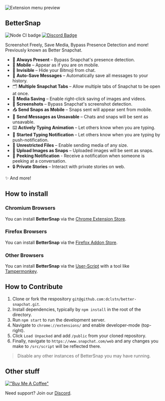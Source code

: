 ![Extension menu preview](https://github.com/dclstn/better-snapchat/assets/51604173/48ea06e4-7315-4dec-9cd7-039f063ffa6a)

## BetterSnap

![Node CI badge](https://github.com/dclstn/better-snapchat/actions/workflows/node.js.yml/badge.svg)
[![Discord Badge](https://dcbadge.limes.pink/api/server/https://discord.gg/hpmjAJZR3H?style=flat)](https://discord.gg/hpmjAJZR3H)

Screenshot Freely, Save Media, Bypass Presence Detection and more! Previously known as Better Snapchat.

- 👤 **Always Present** – Bypass Snapchat's presence detection.
- 📱 **Mobile** – Appear as if you are on mobile.
- 👻 **Invisible** – Hide your Bitmoji from chat.
- 💾 **Auto-Save Messages** – Automatically save all messages to your history.
- 🗂️ **Multiple Snapchat Tabs** – Allow multiple tabs of Snapchat to be open at once.
- 💾 **Media Saving** – Enable right-click saving of images and videos.
- 📸 **Screenshots** – Bypass Snapchat's screenshot detection.
- 📤 **Send Snaps as Mobile** – Snaps sent will appear sent from mobile.
- 🚫 **Send Messages as Unsavable** – Chats and snaps will be sent as unsavable.
- ⌨️ **Actively Typing Animation** – Let others know when you are typing.
- 🔔 **Started Typing Notification** – Let others know when you are typing by push-notification.
- 📂 **Unrestricted Files** – Enable sending media of any size.
- 📸 **Upload Images as Snaps** – Uploaded images will be sent as snaps.
- 🫣 **Peeking Notification** - Receive a notification when someone is peeking at a conversation.
- 🔒 **Private Stories** – Interact with private stories on web.

✨ And more!

## How to install

### Chromium Browsers

You can install **BetterSnap** via the [Chrome Extension Store](https://chrome.google.com/webstore/detail/better-snapchat/bomphfefmmkghdkkpjdafehnmfpifook).

### Firefox Browsers

You can install **BetterSnap** via the [Firefox Addon Store](https://addons.mozilla.org/firefox/addon/better-snapchat/).

### Other Browsers

You can install **BetterSnap** via the [User-Script](https://better-snapchat.vasp.dev/build/userscript.js) with a tool like [Tampermonkey](https://www.tampermonkey.net/).

## How to Contribute

1. Clone or fork the respository `git@github.com:dclstn/better-snapchat.git`.
2. Install dependencies, typically by `npm install` in the root of the directory.
3. Run `npm start` to run the development server.
4. Navigate to `chrome://extensions/` and enable developer-mode (top-right).
5. Click `Load Unpacked` and add `/public` from your cloned repository.
6. Finally, navigate to `https://www.snapchat.com/web` and any changes you make to `/src/script` will be reflected there.

> Disable any other instances of BetterSnap you may have running.

## Other stuff

[!["Buy Me A Coffee"](https://www.buymeacoffee.com/assets/img/custom_images/orange_img.png)](https://www.buymeacoffee.com/dclstn)

Need support? Join our [Discord](https://discord.gg/hpmjAJZR3H).
